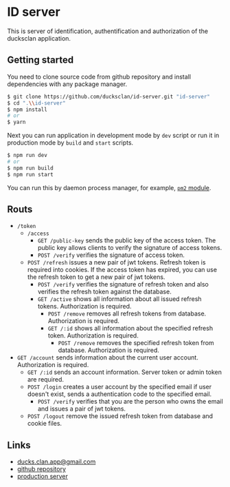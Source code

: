 # ID server

This is server of identification, authentification and authorization of the
ducksclan application.

## Getting started

You need to clone source code from github repository and install dependencies
with any package manager.

```bash
$ git clone https://github.com/ducksclan/id-server.git "id-server"
$ cd ".\\id-server"
$ npm install
# or
$ yarn
```

Next you can run application in development mode by `dev` script or run it in
production mode by `build` and `start` scripts.

```bash
$ npm run dev
# or
$ npm run build
$ npm run start
```

You can run this by daemon process manager, for example,
[`pm2` module](https://github.com/Unitech/pm2).

## Routs

- `/token`
  - `/access`
    - `GET /public-key` sends the public key of the access token. The public key
      allows clients to verify the signature of access tokens.
    - `POST /verify` verifies the signature of access token.
  - `POST /refresh` issues a new pair of jwt tokens. Refresh token is required
    into cookies. If the access token has expired, you can use the refresh token
    to get a new pair of jwt tokens.
    - `POST /verify` verifies the signature of refresh token and also verifies
      the refresh token against the database.
    - `GET /active` shows all information about all issued refresh tokens.
      Authorization is required.
      - `POST /remove` removes all refresh tokens from database. Authorization
        is required.
      - `GET /:id` shows all information about the specified refresh token.
        Authorization is required.
        - `POST /remove` removes the specified refresh token from database.
          Authorization is required.
- `GET /account` sends information about the current user account. Authorization
  is required.
  - `GET /:id` sends an account information. Server token or admin token are
    required.
  - `POST /login` creates a user account by the specified email if user doesn't
    exist, sends a authentication code to the specified email.
    - `POST /verify` verifies that you are the person who owns the email and
      issues a pair of jwt tokens.
  - `POST /logout` remove the issued refresh token from database and cookie
    files.

## Links

- [ducks.clan.app@gmail.com](mailto:ducks.clan.app@gmail.com)
- [github repository](https://github.com/ducksclan/id-server)
- [production server](http://id.ducksclan.ru)
